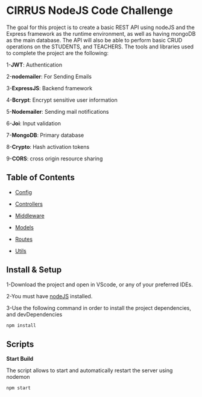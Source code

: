 # CIRRUS NodeJS Code Challenge

The goal for this project is to create a basic REST API using nodeJS and the Express framework as the runtime environment, as well as having mongoDB as the main database. The API will also be able to perform basic CRUD operations on the STUDENTS, and TEACHERS.
The tools and libraries used to complete the project are the following:

1-**JWT**: Authentication

2-**nodemailer**: For Sending Emails

3-**ExpressJS**: Backend framework

4-**Bcrypt**: Encrypt sensitive user information

5-**Nodemailer**: Sending mail notifications

6-**Joi**: Input validation

7-**MongoDB**: Primary database

8-**Crypto**: Hash activation tokens

9-**CORS**: cross origin resource sharing

## Table of Contents

- [Config](https://github.com/assafseif/backend-Cirrus/tree/main/config)

- [Controllers](https://github.com/assafseif/backend-Cirrus/tree/main/controllers)

- [Middleware](https://github.com/assafseif/backend-Cirrus/tree/main/middleware)

- [Models](https://github.com/assafseif/backend-Cirrus/tree/main/model)

- [Routes](https://github.com/assafseif/backend-Cirrus/tree/main/routes)

- [Utils](https://github.com/assafseif/backend-Cirrus/tree/main/utils)

## Install & Setup

1-Download the project and open in VScode, or any of your preferred IDEs.

2-You must have [nodeJS](https://nodejs.org/en/download/) installed.

3-Use the following command in order to install the project dependencies, and devDependencies

```bash
npm install
```

## Scripts

**Start Build**

The script allows to start and automatically restart the server using nodemon

```bash
npm start
```
